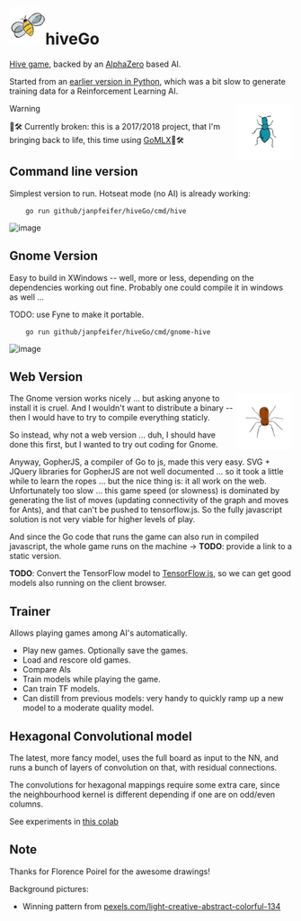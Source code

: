 <img align="left" src="images/Queen.png" alt="Queen Bee" width="64px"/>

# hiveGo <br/>



[Hive game](https://en.wikipedia.org/wiki/Hive_(game)), backed by an [AlphaZero](https://en.wikipedia.org/wiki/AlphaZero) 
based AI.

Started from an [earlier version in Python](https://github.com/makatony/hiveAI), which was a bit slow to generate training 
data for a Reinforcement Learning AI.

<img align="right" src="images/Ant.png" alt="Ant" width="100px"/>

> [!WARNING]
> 🚧🛠 Currently broken: this is a 2017/2018 project, that I'm bringing back to life, this time using [GoMLX](github.com/gomlx/gomlx)🚧🛠

## Command line version

Simplest version to run. Hotseat mode (no AI) is already working:


```
    go run github/janpfeifer/hiveGo/cmd/hive
```

![image](https://github.com/user-attachments/assets/f67d8ad5-f047-4154-843e-4319aa55b794)

## Gnome Version

Easy to build in XWindows -- well, more or less, depending on the dependencies working out fine. Probably one could compile it in windows as well ... 

TODO: use Fyne to make it portable.

```
    go run github/janpfeifer/hiveGo/cmd/gnome-hive
```

![image](https://github.com/user-attachments/assets/87fe827c-14b8-4367-91d9-98a9be067f89)


## Web Version
<img align="right" src="images/Spider.png" alt="Spider" width="100px"/>

The Gnome version works nicely ... but asking anyone to install it is cruel. And I wouldn't want to distribute a binary -- then I would have to try to compile everything staticly.

So instead, why not a web version ... duh, I should have done this first, but I wanted to try out coding for Gnome.

Anyway, GopherJS, a compiler of Go to js, made this very easy. SVG + JQuery libraries for GopherJS are not well documented ... so it took a little while to learn the ropes ... but the nice thing is: it all work on the web. Unfortunately too slow ... this game speed (or slowness) is dominated by generating the list of moves (updating connectivity of the graph and moves for Ants), and that can't be pushed to tensorflow.js. So the fully javascript solution is not very viable for higher levels of play.

And since the Go code that runs the game can also run in compiled javascript, the whole game runs on the machine -> **TODO**: provide a link to a static version.


**TODO**: Convert the TensorFlow model to [TensorFlow.js](https://github.com/tensorflow/tfjs), so we can get good models also running on the client browser.

## Trainer

Allows playing games among AI's automatically. 

* Play new games. Optionally save the games.
* Load and rescore old games.
* Compare AIs
* Train models while playing the game.
* Can train TF models.
* Can distill from previous models: very handy to quickly ramp up a new model to a moderate quality model.

## Hexagonal Convolutional model

The latest, more fancy model, uses the full board as input to the NN, and
runs a bunch of layers of convolution on that, with residual connections.

The convolutions for hexagonal mappings require some extra care, since the
neighbourhood kernel is different depending if one are on odd/even columns.

See experiments in [this colab](https://colab.research.google.com/drive/1r4P5Uc3S5Lw3sznEVMrbF3H9HkskZH6S)

## Note

Thanks for Florence Poirel for the awesome drawings!

Background pictures:
* Winning pattern from [pexels.com/light-creative-abstract-colorful-134](https://www.pexels.com/photo/light-creative-abstract-colorful-134/)

